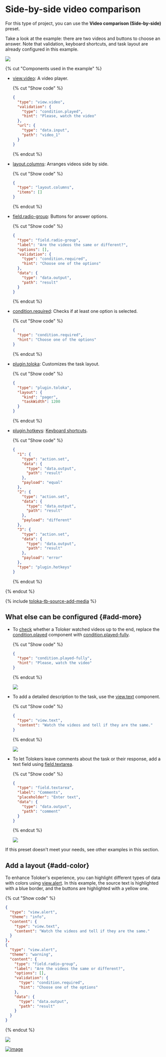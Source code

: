 # Side-by-side video comparison

For this type of project, you can use the **Video comparison (Side-by-side)** preset.

Take a look at the example: there are two videos and buttons to choose an answer. Note that validation, keyboard shortcuts, and task layout are already configured in this example.

[![](../_images/buttons/view-example.svg)](https://ya.cc/t/vSBnRFLf3TXf7r)

{% cut "Components used in the example" %}

- [view.video](../reference/view.video.md): A video player.

  {% cut "Show code" %}

  ```json
  {
    "type": "view.video",
    "validation": {
      "type": "condition.played",
      "hint": "Please, watch the video"
    },
    "url": {
      "type": "data.input",
      "path": "video_1"
    }
  }
  ```

  {% endcut %}

- [layout.columns](../reference/layout.columns.md): Arranges videos side by side.

  {% cut "Show code" %}

  ```json
  {
    "type": "layout.columns",
    "items": []
  }
  ```

  {% endcut %}

- [field.radio-group](../reference/field.radio-group.md): Buttons for answer options.

  {% cut "Show code" %}

  ```json
  {
    "type": "field.radio-group",
    "label": "Are the videos the same or different?",
    "options": [],
    "validation": {
      "type": "condition.required",
      "hint": "Choose one of the options"
    },
    "data": {
      "type": "data.output",
      "path": "result"
    }
  }
  ```

  {% endcut %}

- [condition.required](../reference/condition.required.md): Checks if at least one option is selected.

  {% cut "Show code" %}

  ```json
  {
    "type": "condition.required",
    "hint": "Choose one of the options"
  }
  ```

  {% endcut %}

- [plugin.toloka](../reference/plugin.toloka.md): Customizes the task layout.

  {% cut "Show code" %}

  ```json
  {
    "type": "plugin.toloka",
    "layout": {
      "kind": "pager",
      "taskWidth": 1200
    }
  }
  ```

  {% endcut %}

- [plugin.hotkeys](../reference/plugin.hotkeys.md): [Keyboard shortcuts](../best-practices/hotkeys.md).

  {% cut "Show code" %}

  ```json
  {
    "1": {
      "type": "action.set",
      "data": {
        "type": "data.output",
        "path": "result"
      },
      "payload": "equal"
    },
    "2": {
      "type": "action.set",
      "data": {
        "type": "data.output",
        "path": "result"
      },
      "payload": "different"
    },
    "3": {
      "type": "action.set",
      "data": {
        "type": "data.output",
        "path": "result"
      },
      "payload": "error"
    },
    "type": "plugin.hotkeys"
  }
  ```

  {% endcut %}

{% endcut %}

{% include [toloka-tb-source-add-media](../_includes/toloka-tb-source/id-toloka-tb-source/add-media.md) %}

## What else can be configured {#add-more}

- To [check](../best-practices/conditions.md) whether a Toloker watched videos up to the end, replace the [condition.played](../reference/condition.played.md) component with [condition.played-fully](../reference/condition.played-fully.md).

  {% cut "Show code" %}

  ```json
  {
    "type": "condition.played-fully",
    "hint": "Please, watch the video"
  }
  ```

  {% endcut %}

  [![](../_images/buttons/view-example.svg)](https://ya.cc/t/Agy26p4z3TXfRe)

- To add a detailed description to the task, use the [view.text](../reference/view.text.md) component.

  {% cut "Show code" %}

  ```json
  {
    "type": "view.text",
    "content": "Watch the videos and tell if they are the same."
  }
  ```

  {% endcut %}

  [![](../_images/buttons/view-example.svg)](https://ya.cc/t/50mce2VJ3TXtHN)

- To let Tolokers leave comments about the task or their response, add a text field using [field.textarea](../reference/field.textarea.md).

  {% cut "Show code" %}

  ```json
  {
    "type": "field.textarea",
    "label": "Comments",
    "placeholder": "Enter text",
    "data": {
      "type": "data.output",
      "path": "comment"
    }
  }
  ```

  {% endcut %}

  [![](../_images/buttons/view-example.svg)](https://ya.cc/t/X_bdCg0m3TXkwV)

If this preset doesn't meet your needs, see other examples in this section.

## Add a layout {#add-color}

To enhance Toloker's experience, you can highlight different types of data with colors using [view.alert](../reference/view.alert.md). In this example, the source text is highlighted with a blue border, and the buttons are highlighted with a yellow one.

  {% cut "Show code" %}

  ```json
  {
    "type": "view.alert",
    "theme": "info",
    "content": {
      "type": "view.text",
      "content": "Watch the videos and tell if they are the same."
    }
  },
  {
    "type": "view.alert",
    "theme": "warning",
    "content": {
      "type": "field.radio-group",
      "label": "Are the videos the same or different?",
      "options": [],
      "validation": {
        "type": "condition.required",
        "hint": "Choose one of the options"
      },
      "data": {
        "type": "data.output",
        "path": "result"
      }
    }
  }
  ```

  {% endcut %}

  [![](../_images/buttons/view-example.svg)](https://ya.cc/t/Wpdfy4mY3TXtue)

[![image](../_images/buttons/contact-support.svg)](../concepts/support.md)
